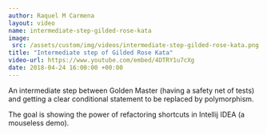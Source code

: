 ```yaml
---
author: Raquel M Carmena
layout: video
name: intermediate-step-gilded-rose-kata
image:
 src: /assets/custom/img/videos/intermediate-step-gilded-rose-kata.png
title: "Intermediate step of Gilded Rose Kata"
video-url: https://www.youtube.com/embed/4DTRY1u7cXg
date: 2018-04-24 16:00:00 +00:00
---
```


An intermediate step between Golden Master (having a safety net of tests) and getting a clear conditional statement to be replaced by polymorphism.

The goal is showing the power of refactoring shortcuts in Intellij IDEA (a mouseless demo).
